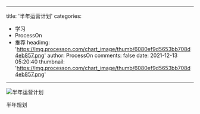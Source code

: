 
---
title: '半年运营计划'
categories: 
 - 学习
 - ProcessOn
 - 推荐
headimg: 'https://img.processon.com/chart_image/thumb/6080ef9d5653bb708d4eb857.png'
author: ProcessOn
comments: false
date: 2021-12-13 05:20:40
thumbnail: 'https://img.processon.com/chart_image/thumb/6080ef9d5653bb708d4eb857.png'
---

<div>   
<img class="thumb" alt="半年运营计划" src="https://img.processon.com/chart_image/thumb/6080ef9d5653bb708d4eb857.png" referrerpolicy="no-referrer">
<p>半年规划</p>  
</div>
            
